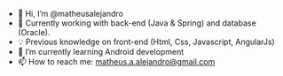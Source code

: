 - 👋 Hi, I’m @matheusalejandro
- 👔 Currently working with back-end (Java & Spring) and database (Oracle). 
- 💡 Previous knowledge on front-end (Html, Css, Javascript, AngularJs)
- 🌱 I’m currently learning Android development
- 📫 How to reach me: matheus.a.alejandro@gmail.com







<!---
- 👋 Hi, I’m @matheusalejandro
- 👀 I’m interested in ...
- 🌱 I’m currently learning ...
- 💞️ I’m looking to collaborate on ...
- 📫 How to reach me ...

matheusalejandro/matheusalejandro is a ✨ special ✨ repository because its `README.md` (this file) appears on your GitHub profile.
You can click the Preview link to take a look at your changes.
--->

